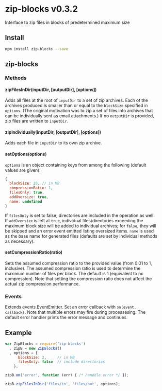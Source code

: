 # zip-blocks v0.3.2

Interface to zip files in blocks of predetermined maximum size

## Install

```bash
npm install zip-blocks --save
```
## zip-blocks

### Methods

#### zipFilesInDir(inputDir, [outputDir], [options])

Adds all files at the root of `inputDir` to a set of zip archives. Each of the archives produced is smaller than or equal to the `blockSize` specified in `options`. (The original motivation was to zip a set of files into archives that can be individually sent as email attachments.) If no `outputDir` is provided, zip files are written to `inputDir`. 

#### zipIndividually(inputDir, [outputDir], [options])

Adds each file in `inputDir` to its own zip archive. 

#### setOptions(options)

`options` is an object containing keys from among the following (default values are given):
```js
{
  blockSize: 20, // in MB
  compressionRatio: 1,
  filesOnly: true,
  addOversize: true,
  name: undefined
}
```

If `filesOnly` is set to false, directories are included in the operation as well. If `addOversize` is left at `true`, individual files/directories exceeding the maximum block size will be added to individual archives; for `false`, they will be skipped and an error event emitted listing oversized items. `name` is used as the base name for generated files (defaults are set by individual methods as necessary).

#### setCompressionRatio(ratio)

Sets the assumed compression ratio to the provided value (from 0.01 to 1, inclusive). The assumed compression ratio is used to determine the maximum number of files per block. The default is 1 (equivalent to no compression). Note that setting the compression ratio does not affect the actual zip compression performance.


### Events

Extends events.EventEmitter. Set an error callback with `on(event, callback)`. Note that multiple errors may fire during processesing. The default error handler prints the error message and continues.


## Example

```js
var ZipBlocks = require('zip-blocks')
  , zipB = new ZipBlocks()
  , options = {
      blockSize: 2,     // in MB
      filesOnly: false  // include directories
    };

zipB.on('error', function (err) { /* handdle error */ });

zipB.zipFilesInDir('files/in', 'files/out', options);
```
